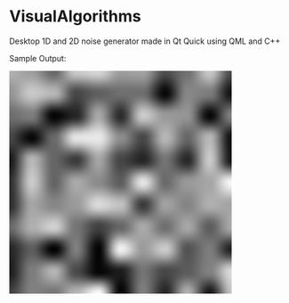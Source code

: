 # VisualAlgorithms
Desktop 1D and 2D noise generator made in Qt Quick using QML and C++

Sample Output:

<img src="2DValueNoise.png" alt="2D Value Noise Sample Output" width=400>
